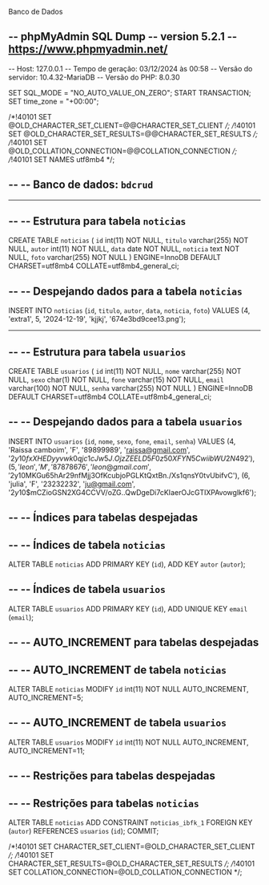Banco de Dados

-- phpMyAdmin SQL Dump
-- version 5.2.1
-- https://www.phpmyadmin.net/
--
-- Host: 127.0.0.1
-- Tempo de geração: 03/12/2024 às 00:58
-- Versão do servidor: 10.4.32-MariaDB
-- Versão do PHP: 8.0.30

SET SQL_MODE = "NO_AUTO_VALUE_ON_ZERO";
START TRANSACTION;
SET time_zone = "+00:00";


/*!40101 SET @OLD_CHARACTER_SET_CLIENT=@@CHARACTER_SET_CLIENT */;
/*!40101 SET @OLD_CHARACTER_SET_RESULTS=@@CHARACTER_SET_RESULTS */;
/*!40101 SET @OLD_COLLATION_CONNECTION=@@COLLATION_CONNECTION */;
/*!40101 SET NAMES utf8mb4 */;

--
-- Banco de dados: `bdcrud`
--

-- --------------------------------------------------------

--
-- Estrutura para tabela `noticias`
--

CREATE TABLE `noticias` (
  `id` int(11) NOT NULL,
  `titulo` varchar(255) NOT NULL,
  `autor` int(11) NOT NULL,
  `data` date NOT NULL,
  `noticia` text NOT NULL,
  `foto` varchar(255) NOT NULL
) ENGINE=InnoDB DEFAULT CHARSET=utf8mb4 COLLATE=utf8mb4_general_ci;

--
-- Despejando dados para a tabela `noticias`
--

INSERT INTO `noticias` (`id`, `titulo`, `autor`, `data`, `noticia`, `foto`) VALUES
(4, 'extra1', 5, '2024-12-19', 'kjjkj', '674e3bd9cee13.png');

-- --------------------------------------------------------

--
-- Estrutura para tabela `usuarios`
--

CREATE TABLE `usuarios` (
  `id` int(11) NOT NULL,
  `nome` varchar(255) NOT NULL,
  `sexo` char(1) NOT NULL,
  `fone` varchar(15) NOT NULL,
  `email` varchar(100) NOT NULL,
  `senha` varchar(255) NOT NULL
) ENGINE=InnoDB DEFAULT CHARSET=utf8mb4 COLLATE=utf8mb4_general_ci;

--
-- Despejando dados para a tabela `usuarios`
--

INSERT INTO `usuarios` (`id`, `nome`, `sexo`, `fone`, `email`, `senha`) VALUES
(4, 'Raissa camboim', 'F', '89899989', 'raissa@gmail.com', '$2y$10$fxXHEDyyvwk0qjc1cJw5J.OjzZEELD5F0z50XFYN5CwiibWU2N492'),
(5, 'leon', 'M', '87878676', 'leon@gmail.com', '$2y$10$MKGu65hAr29nfMjj3OfKcubjoPGLKtQxtBn./Xs1qnsY0tvUbifvC'),
(6, 'julia', 'F', '23232232', 'ju@gmail.com', '$2y$10$mCZioGSN2XG4CCVV/oZG..QwDgeDi7cKIaerOJcGTIXPAvowglkf6');

--
-- Índices para tabelas despejadas
--

--
-- Índices de tabela `noticias`
--
ALTER TABLE `noticias`
  ADD PRIMARY KEY (`id`),
  ADD KEY `autor` (`autor`);

--
-- Índices de tabela `usuarios`
--
ALTER TABLE `usuarios`
  ADD PRIMARY KEY (`id`),
  ADD UNIQUE KEY `email` (`email`);

--
-- AUTO_INCREMENT para tabelas despejadas
--

--
-- AUTO_INCREMENT de tabela `noticias`
--
ALTER TABLE `noticias`
  MODIFY `id` int(11) NOT NULL AUTO_INCREMENT, AUTO_INCREMENT=5;

--
-- AUTO_INCREMENT de tabela `usuarios`
--
ALTER TABLE `usuarios`
  MODIFY `id` int(11) NOT NULL AUTO_INCREMENT, AUTO_INCREMENT=11;

--
-- Restrições para tabelas despejadas
--

--
-- Restrições para tabelas `noticias`
--
ALTER TABLE `noticias`
  ADD CONSTRAINT `noticias_ibfk_1` FOREIGN KEY (`autor`) REFERENCES `usuarios` (`id`);
COMMIT;

/*!40101 SET CHARACTER_SET_CLIENT=@OLD_CHARACTER_SET_CLIENT */;
/*!40101 SET CHARACTER_SET_RESULTS=@OLD_CHARACTER_SET_RESULTS */;
/*!40101 SET COLLATION_CONNECTION=@OLD_COLLATION_CONNECTION */;
